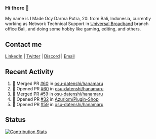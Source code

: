 ### Hi there 👋

My name is I Made Ocy Darma Putra, 20. from Bali, Indonesia, currently working as Network Technical Support in [Universal Broadband](https://universal.net.id) branch office Bali, and doing some hobby like gaming, editing, and others.

## Contact me

[LinkedIn](https://linkedin.com/in/troke) | [Twitter](https://twitter.com/darma_ochi) | [Discord](https://link.troke.id/discord) | <a href="mailto:ochi@troke.id">Email</a> 

## Recent Activity

<!--START_SECTION:activity-->
1. 🎉 Merged PR [#60](https://github.com/osu-datenshi/hanamaru/pull/60) in [osu-datenshi/hanamaru](https://github.com/osu-datenshi/hanamaru)
2. 💪 Opened PR [#60](https://github.com/osu-datenshi/hanamaru/pull/60) in [osu-datenshi/hanamaru](https://github.com/osu-datenshi/hanamaru)
3. 🎉 Merged PR [#59](https://github.com/osu-datenshi/hanamaru/pull/59) in [osu-datenshi/hanamaru](https://github.com/osu-datenshi/hanamaru)
4. 💪 Opened PR [#32](https://github.com/Azuriom/Plugin-Shop/pull/32) in [Azuriom/Plugin-Shop](https://github.com/Azuriom/Plugin-Shop)
5. 💪 Opened PR [#59](https://github.com/osu-datenshi/hanamaru/pull/59) in [osu-datenshi/hanamaru](https://github.com/osu-datenshi/hanamaru)
<!--END_SECTION:activity-->

## Status

[![Contribution Stats](https://github-contribution-stats.vercel.app/api/?username=troke12)](https://github.com/LordDashMe/github-contribution-stats/)

